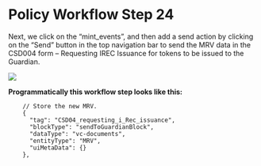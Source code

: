 # Policy Workflow Step 24

Next, we click on the “mint\_events”, and then add a send action by clicking on the “Send” button in the top navigation bar to send the MRV data in the CSD004 form – Requesting IREC Issuance for tokens to be issued to the Guardian.

![](../.gitbook/assets/PW\_image\_32.png)

**Programmatically this workflow step looks like this:**

```
    // Store the new MRV.
    {
      "tag": "CSD04_requesting_i_Rec_issuance",
      "blockType": "sendToGuardianBlock",
      "dataType": "vc-documents",
      "entityType": "MRV",
      "uiMetaData": {}
    },
```

